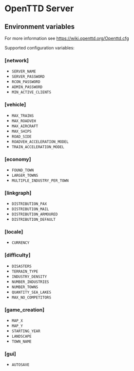# OpenTTD Server

## Environment variables

For more information see https://wiki.openttd.org/Openttd.cfg

Supported configuration variables:

### [network]
* `SERVER_NAME`
* `SERVER_PASSWORD`
* `RCON_PASSWORD`
* `ADMIN_PASSWORD`
* `MIN_ACTIVE_CLIENTS`

### [vehicle]
* `MAX_TRAINS`
* `MAX_ROADVEH`
* `MAX_AIRCRAFT`
* `MAX_SHIPS`
* `ROAD_SIDE`
* `ROADVEH_ACCELERATION_MODEL`
* `TRAIN_ACCELERATION_MODEL`

### [economy]
* `FOUND_TOWN`
* `LARGER_TOWNS`
* `MULTIPLE_INDUSTRY_PER_TOWN`

### [linkgraph]
* `DISTRIBUTION_PAX`
* `DISTRIBUTION_MAIL`
* `DISTRIBUTION_ARMOURED`
* `DISTRIBUTION_DEFAULT`

### [locale]
* `CURRENCY`

### [difficulty]
* `DISASTERS`
* `TERRAIN_TYPE`
* `INDUSTRY_DENSITY`
* `NUMBER_INDUSTRIES`
* `NUMBER_TOWNS`
* `QUANTITY_SEA_LAKES`
* `MAX_NO_COMPETITORS`

### [game_creation]
* `MAP_X`
* `MAP_Y`
* `STARTING_YEAR`
* `LANDSCAPE`
* `TOWN_NAME`

### [gui]
* `AUTOSAVE`
